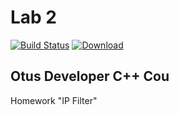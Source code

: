 # Lab 2
[![Build Status](https://travis-ci.com/John-Jasper-Doe/Lab2.svg?branch=master)](https://travis-ci.com/John-Jasper-Doe/Lab2)
[ ![Download](https://api.bintray.com/packages/john-jasper-doe/otus-cpp/homeworks/images/download.svg?version=ip_filter) ](https://bintray.com/john-jasper-doe/otus-cpp/homeworks/ip_filter/link)

## Otus Developer C++ Cou
Homework "IP Filter"
